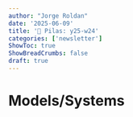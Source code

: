 ```yaml
---
author: "Jorge Roldan"
date: '2025-06-09'
title: '🔋 Pilas: y25-w24'
categories: ['newsletter']
ShowToc: true
ShowBreadCrumbs: false
draft: true
---
```


# Models/Systems

